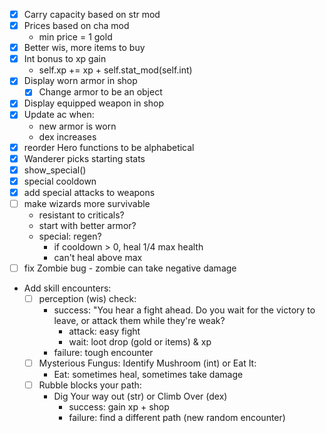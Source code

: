 * [x] Carry capacity based on str mod
* [x] Prices based on cha mod
    * min price = 1 gold
* [x] Better wis, more items to buy
* [x] Int bonus to xp gain
    *  self.xp += xp + self.stat_mod(self.int)
* [x] Display worn armor in shop
    * [x] Change armor to be an object
* [x] Display equipped weapon in shop
* [x] Update ac when:
    * new armor is worn
    * dex increases
* [x] reorder Hero functions to be alphabetical
* [x] Wanderer picks starting stats
* [x] show_special()
* [x] special cooldown
* [x] add special attacks to weapons
* [ ] make wizards more survivable
    * resistant to criticals?
    * start with better armor?
    * special: regen?
        * if cooldown > 0, heal 1/4 max health
        * can't heal above max
* [ ] fix Zombie bug - zombie can take negative damage

* Add skill encounters:
    * [ ] perception (wis) check:
        * success: "You hear a fight ahead. Do you wait for the victory to leave, or attack them while they're weak?
            * attack: easy fight
            * wait: loot drop (gold or items) & xp
        * failure: tough encounter
    * [ ] Mysterious Fungus: Identify Mushroom (int) or Eat It:
        * Eat: sometimes heal, sometimes take damage
    * [ ] Rubble blocks your path:
        * Dig Your way out (str) or Climb Over (dex)
            * success: gain xp + shop
            * failure: find a different path (new random encounter)
